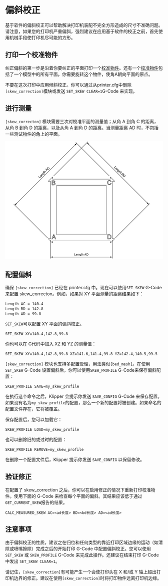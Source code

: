 # 偏斜校正

基于软件的偏斜校正可以帮助解决打印机装配不完全方形造成的尺寸不准确问题。请注意，如果您的打印机严重偏斜，强烈建议在应用基于软件的校正之前，首先使用机械手段使打印机尽可能的方形。

## 打印一个校准物件

纠正偏斜的第一步是沿着你要纠正的平面打印一个[校准物件](https://www.thingiverse.com/thing:2563185/files)。还有一个[校准物件](https://www.thingiverse.com/thing:2972743)包括了一个模型中的所有平面。你需要旋转这个物件，使角A朝向平面的原点。

不要在这次打印中应用倾斜校正。你可以通过从printer.cfg中删除`[skew_correction]`模块或发送 `SET_SKEW CLEAR=1`G-Code 来实现。

## 进行测量

`[skew_correcton]` 模块需要三次对校准平面的测量值；从角 A 到角 C 的距离，从角 B 到角 D 的距离，以及从角 A 到角 D 的距离。当测量距离 AD 时，不包括一些测试物件的角上的平面。

![skew_lengths](img/skew_lengths.png)

## 配置偏斜

确保 `[skew_correction]` 已经在 printer.cfg 中。现在可以使用`SET_SKEW` G-Code 来配置 skew_correcton。例如，如果对 XY 平面测量的距离结果如下：

```
Length AC = 140.4
Length BD = 142.8
Length AD = 99.8
```

`SET_SKEW`可以配置 XY 平面的偏斜校正。

```
SET_SKEW XY=140.4,142.8,99.8
```

你也可以在 G代码中加入 XZ 和 YZ 的测量值：

```
SET_SKEW XY=140.4,142.8,99.8 XZ=141.6,141.4,99.8 YZ=142.4,140.5,99.5
```

`[skew_correction]` 模块也支持多配置管理，用法类似`[bed_mesh]`。在使用`SET_SKEW` G-Code 设置偏斜后，你可以使用`SKEW_PROFILE` G-Code来保存偏斜配置：

```
SKEW_PROFILE SAVE=my_skew_profile
```

在执行这个命令之后，Klipper 会提示你发送 `SAVE_CONFIG` G-Code 来保存配置。如果没有名为`my_skew_profile`的配置，那么一个新的配置将被创建。如果命名的配置文件存在，它将被覆盖。

保存配置后，您可以加载它：

```
SKEW_PROFILE LOAD=my_skew_profile
```

也可以删除旧的或过时的配置：

```
SKEW_PROFILE REMOVE=my_skew_profile
```

在删除一个配置文件后，Klipper 提示你发送 `SAVE_CONFIG` 以保留修改。

## 验证修正

在配置了 skew_correction 之后，你可以在启用修正的情况下重新打印校准物件。使用下面的 G-Code 来检查每个平面的偏斜。其结果应该低于通过`GET_CURRENT_SKEW`报告的结果。

```
CALC_MEASURED_SKEW AC=<ad长度> BD=<bd长度> AD=<ad长度>
```

## 注意事项

由于偏斜校正的性质，建议之在归位和任何类型的靠近打印区域边缘的运动（如清除或喷嘴擦除）完成之后的开始打印 G-Code 中配置偏斜校正。您可以使用 `SET_SKEW` 或 `SKEW_PROFILE` G-Code 来完成此操作。还建议在结束打印 G-Code 中发出 `SET_SKEW CLEAR=1`。

请记住，`[skew_correction]`有可能产生一个会使打印头在 X 和/或 Y 轴上超出打印机边界的修正。建议在使用`[skew_correction]`时将打印物件远离打印机边缘。
